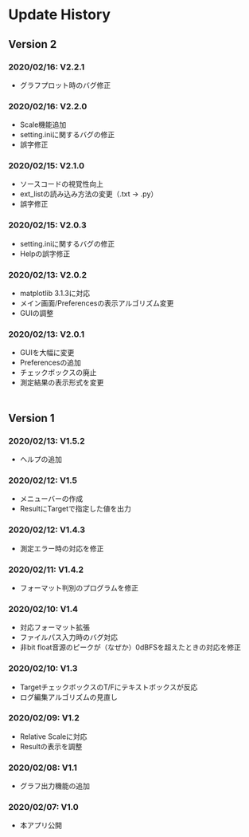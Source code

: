 # Update History

## Version 2
### 2020/02/16: V2.2.1
- グラフプロット時のバグ修正
　  
### 2020/02/16: V2.2.0
- Scale機能追加
- setting.iniに関するバグの修正
- 誤字修正
　  
### 2020/02/15: V2.1.0
- ソースコードの視覚性向上
- ext_listの読み込み方法の変更（.txt → .py）
- 誤字修正
　  
### 2020/02/15: V2.0.3
- setting.iniに関するバグの修正
- Helpの誤字修正
　  
### 2020/02/13: V2.0.2
- matplotlib 3.1.3に対応
- メイン画面/Preferencesの表示アルゴリズム変更
- GUIの調整
　  
### 2020/02/13: V2.0.1
- GUIを大幅に変更
- Preferencesの追加
- チェックボックスの廃止
- 測定結果の表示形式を変更
　  
　  
## Version 1
### 2020/02/13: V1.5.2
- ヘルプの追加
　  
### 2020/02/12: V1.5
- メニューバーの作成
- ResultにTargetで指定した値を出力
　  
### 2020/02/12: V1.4.3
- 測定エラー時の対応を修正
　  
### 2020/02/11: V1.4.2
- フォーマット判別のプログラムを修正
　  
### 2020/02/10: V1.4
- 対応フォーマット拡張
- ファイルパス入力時のバグ対応
- 非bit float音源のピークが（なぜか）0dBFSを超えたときの対応を修正
　  
### 2020/02/10: V1.3
- TargetチェックボックスのT/Fにテキストボックスが反応
- ログ編集アルゴリズムの見直し
　  
### 2020/02/09: V1.2
- Relative Scaleに対応
- Resultの表示を調整
　  
### 2020/02/08: V1.1
- グラフ出力機能の追加
　  
### 2020/02/07: V1.0
- 本アプリ公開
